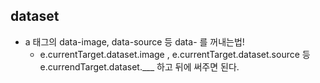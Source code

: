## dataset

* a 태그의 data-image, data-source 등 data- 를 꺼내는법!
    * e.currentTarget.dataset.image , e.currentTarget.dataset.source 등 e.currendTarget.dataset.___ 하고 뒤에 써주면 된다.